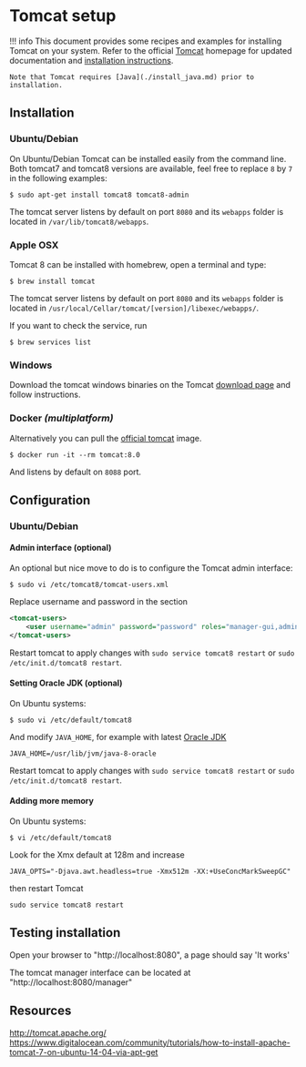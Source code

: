 # Tomcat setup

!!! info
    This document provides some recipes and examples for installing Tomcat on your system. Refer to 
    the official [Tomcat](http://tomcat.apache.org/) homepage for updated documentation and 
    [installation instructions](https://tomcat.apache.org/tomcat-8.5-doc/setup.html). 

    Note that Tomcat requires [Java](./install_java.md) prior to installation.  
 
## Installation
 
### Ubuntu/Debian  
  
On Ubuntu/Debian Tomcat can be installed easily from the command line. Both tomcat7 and tomcat8 versions
are available, feel free to replace `8` by `7` in the following examples: 

```shell
$ sudo apt-get install tomcat8 tomcat8-admin
```

The tomcat server listens by default on port `8080` and its `webapps` folder is located in `/var/lib/tomcat8/webapps`.  
 
 
### Apple OSX 

Tomcat 8 can be installed with homebrew, open a terminal and type:

```shell
$ brew install tomcat
```

The tomcat server listens by default on port `8080` and its `webapps` folder is located in `/usr/local/Cellar/tomcat/[version]/libexec/webapps/`.  

If you want to check the service, run

```shell
$ brew services list
```

### Windows

Download the tomcat windows binaries on the Tomcat [download page](https://tomcat.apache.org/download-80.cgi) and follow 
instructions.


### Docker *(multiplatform)*

Alternatively you can pull the [official tomcat](https://hub.docker.com/_/tomcat/) image.
 
```shell
$ docker run -it --rm tomcat:8.0 
```

And listens by default on `8088` port.



## Configuration

### Ubuntu/Debian

#### Admin interface (optional)

An optional but nice move to do is to configure the Tomcat admin interface: 


```console
$ sudo vi /etc/tomcat8/tomcat-users.xml
```

Replace username and password in the <tomcat-users> section

```xml
<tomcat-users>
    <user username="admin" password="password" roles="manager-gui,admin-gui"/>
</tomcat-users>
```

Restart tomcat to apply changes with `sudo service tomcat8 restart` or `sudo /etc/init.d/tomcat8 restart`.

#### Setting Oracle JDK (optional)

On Ubuntu systems:

```console
$ sudo vi /etc/default/tomcat8
```

And modify `JAVA_HOME`, for example with latest [Oracle JDK](./install_java.md)

```console
JAVA_HOME=/usr/lib/jvm/java-8-oracle
```

Restart tomcat to apply changes with `sudo service tomcat8 restart` or `sudo /etc/init.d/tomcat8 restart`.

#### Adding more memory

On Ubuntu systems:

```shell
$ vi /etc/default/tomcat8
```

Look for the Xmx default at 128m and increase 

```
JAVA_OPTS="-Djava.awt.headless=true -Xmx512m -XX:+UseConcMarkSweepGC"
```

then restart Tomcat

```shell
sudo service tomcat8 restart
```

## Testing installation

Open your browser to "http://localhost:8080", a page should say 'It works'

The tomcat manager interface can be located at "http://localhost:8080/manager"

## Resources

http://tomcat.apache.org/
https://www.digitalocean.com/community/tutorials/how-to-install-apache-tomcat-7-on-ubuntu-14-04-via-apt-get

